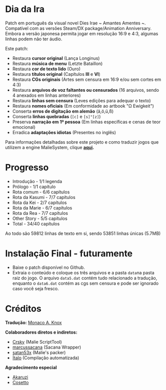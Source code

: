 # Dia da Ira

Patch em português da visual novel Dies Irae ~ Amantes Amentes ~. 
Compatível com as versões Steam/DX package/Animation Anniversary. 
Embora a versão japonesa permita jogar em resolução 16:9 e 4:3, algumas linhas podem não ter áudio.

Este patch:

- Restaura **cursor original** (Lança Longinus)
- Restaura **música de menu** (Letzte Bataillon)
- Restaura **cor de texto lido** (Ouro)
- Restaura **títulos original** (Capítulos **III** e **VI**)
- Restaura **CGs originais** (Artes sem censura em 16:9 e/ou sem cortes em 4:3) 
- Restaura **arquivos de voz faltantes ou censurados** (16 arquivos, sendo 4 anexados em linhas anteriores)
- Restaura **linhas sem censura** (Leves edições para adequar o texto)
- Restaura **nomes oficiais** (Em conformidade ao artbook "Ω Ewigkeit")
- Conserta **erros de digitação em alemão** (ä,ö,ü,ß)
- Conserta **linhas quebradas** (`[c]` e `[s]"[z]`)
- Preserva **narração em 1º pessoa** (Em linhas específicas e cenas de teor emocional)
- Erradica **adaptações idiotas** (Presentes no inglês)

Para informações detalhadas sobre este projeto e como traduzir jogos que utilizem a engine MalieSystem, clique **[aqui](https://github.com/Monaco-a-Knox/Dia-da-Ira/blob/main/outros/README.md).**

# Progresso
- Introdução - 1/1 legenda
- Prólogo - 1/1 capítulo
- Rota comum - 6/6 capítulos
- Rota da Kasumi - 7/7 capítulos
- Rota da Kei - 2/7 capítulos
- Rota da Marie - 6/7 capítulos
- Rota da Rea - 7/7 capítulos
- Other Story - 5/5  capítulos
- Total - 34/40 capítulos

Ao todo são 59812 linhas de texto em si, sendo 53851 linhas únicas (5.7MB)

# Instalação Final - futuramente

- Baixe o patch disponível no Github.
- Extraia o conteúdo e coloque os três arquivos e a pasta ```data```na pasta raiz do jogo. O arquivo ```data5.dat``` contém tudo relacionado a tradução, enquanto o ```data6.dat``` contém as cgs sem censura e pode ser ignorado caso você seja fresco.

# Créditos

**Tradução:**
[Monaco A. Knox](https://github.com/Monaco-a-Knox)

**Colaboradores diretos e indiretos:**
- [Crsky](https://github.com/crskycode/Malie_Script_Tool) (Malie ScriptTool)
- [marcussacana](https://github.com/marcussacana/SacanaWrapper) (Sacana Wrapper)
- [satan53x](https://github.com/satan53x/SExtractor) (Malie's packer)
- [Ítalo](https://github.com/ItaloKnox) (Compilação automatizada)

**Agradecimento especial**
- [Akaruzi](https://github.com/Akaruzi)
- [Cosetto](https://github.com/Cosetto)